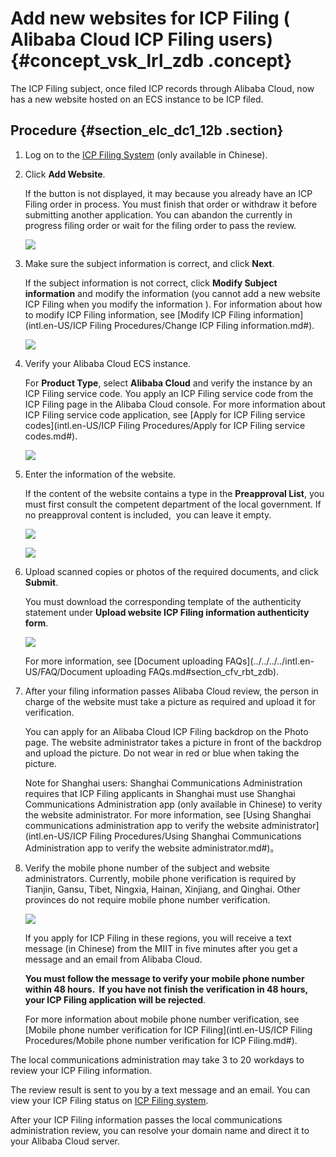 # Add new websites for ICP Filing \( Alibaba Cloud ICP Filing users\) {#concept_vsk_lrl_zdb .concept}

The ICP Filing subject, once filed ICP records through Alibaba Cloud, now has a new website hosted on an ECS instance to be ICP filed.

## Procedure {#section_elc_dc1_12b .section}

1.  Log on to the [ICP Filing System](https://beian.aliyun.com/) \(only available in Chinese\).
2.  Click **Add Website**.

    If the button is not displayed, it may because you already have an ICP Filing order in process. You must finish that order or withdraw it before submitting another application. You can abandon the currently in progress filing order or wait for the filing order to pass the review.

    ![](http://static-aliyun-doc.oss-cn-hangzhou.aliyuncs.com/assets/img/14200/5767_en-US.jpg)

3.  Make sure the subject information is correct, and click **Next**.

    If the subject information is not correct, click **Modify Subject information** and modify the information \(you cannot add a new website ICP Filing when you modify the information \). For information about how to modify ICP Filing information, see [Modify ICP Filing information](intl.en-US/ICP Filing Procedures/Change ICP Filing information.md#).

    ![](http://static-aliyun-doc.oss-cn-hangzhou.aliyuncs.com/assets/img/14200/5768_en-US.jpg)

4.  Verify your Alibaba Cloud ECS instance.

    For **Product Type**, select **Alibaba Cloud** and verify the instance by an ICP Filing service code. You apply an ICP Filing service code from the ICP Filing page in the Alibaba Cloud console. For more information about ICP Filing service code application, see [Apply for ICP Filing service codes](intl.en-US/ICP Filing Procedures/Apply for ICP Filing service codes.md#).

    ![](http://static-aliyun-doc.oss-cn-hangzhou.aliyuncs.com/assets/img/14200/5769_en-US.jpg)

5.  Enter the information of the website.

    If the content of the website contains a type in the **Preapproval List**, you must first consult the competent department of the local government. If no preapproval content is included,  you can leave it empty.

    ![](http://static-aliyun-doc.oss-cn-hangzhou.aliyuncs.com/assets/img/14200/5770_en-US.jpg)

    ![](http://static-aliyun-doc.oss-cn-hangzhou.aliyuncs.com/assets/img/14200/6131_en-US.jpg)

6.  Upload scanned copies or photos of the required documents, and click **Submit**.

    You must download the corresponding template of the authenticity statement under **Upload website ICP Filing information authenticity form**.

    ![](http://static-aliyun-doc.oss-cn-hangzhou.aliyuncs.com/assets/img/14196/5663_en-US.png)

    For more information, see [Document uploading FAQs](../../../../intl.en-US/FAQ/Document uploading FAQs.md#section_cfv_rbt_zdb).

7.  After your filing information passes Alibaba Cloud review, the person in charge of the website must take a picture as required and upload it for verification.

    You can apply for an Alibaba Cloud ICP Filing backdrop on the Photo page. The website administrator takes a picture in front of the backdrop and upload the picture. Do not wear in red or blue when taking the picture.

    Note for Shanghai users: Shanghai Communications Administration requires that ICP Filing applicants in Shanghai must use Shanghai Communications Administration app \(only available in Chinese\) to verity the website administrator. For more information, see [Using Shanghai communications administration app to verify the website administrator](intl.en-US/ICP Filing Procedures/Using Shanghai Communications Administration app to verify the website administrator.md#)。

8.  Verify the mobile phone number of the subject and website administrators. Currently, mobile phone verification is required by Tianjin, Gansu, Tibet, Ningxia, Hainan, Xinjiang, and Qinghai. Other provinces do not require mobile phone number verification.

    ![](http://static-aliyun-doc.oss-cn-hangzhou.aliyuncs.com/assets/img/14196/5690_en-US.jpg)

    If you apply for ICP Filing in these regions, you will receive a text message \(in Chinese\) from the MIIT in five minutes after you get a message and an email from Alibaba Cloud.

    **You must follow the message to verify your mobile phone number within 48 hours.  If you have not finish the verification in 48 hours, your ICP Filing application will be rejected**.

    For more information about mobile phone number verification, see [Mobile phone number verification for ICP Filing](intl.en-US/ICP Filing Procedures/Mobile phone number verification for ICP Filing.md#).


The local communications administration may take 3 to 20 workdays to review your ICP Filing information.

The review result is sent to you by a text message and an email. You can view your ICP Filing status on [ICP Filing system](https://beian.aliyun.com/order/index).

After your ICP Filing information passes the local communications administration review, you can resolve your domain name and direct it to your Alibaba Cloud server.

